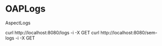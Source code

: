 # OAPLogs
AspectLogs

curl http://localhost:8080/logs -i -X GET 
curl http://localhost:8080/sem-logs -i -X GET 
